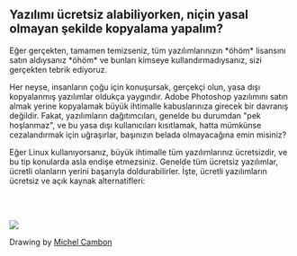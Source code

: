 <?php require("../../entete.php"); ?> <?php require("../../base.php"); ?>

<div id="corps">

<h2>Yazılımı ücretsiz alabiliyorken, niçin yasal olmayan şekilde kopyalama yapalım?</h2>

<p>Eğer gerçekten, tamamen temizseniz, tüm yazılımlarınızın *öhöm* lisansını satın aldıysanız *öhöm* ve bunları kimseye kullandırmadıysanız, sizi gerçekten tebrik ediyoruz.</p>

<p>Her neyse, insanların çoğu için konuşursak, gerçekçi olun, yasa dışı kopyalanmış yazılımlar oldukça yaygındır. Adobe Photoshop yazılımını satın almak yerine kopyalamak büyük ihtimalle kabuslarınıza girecek bir davranış değildir. Fakat, yazılımların dağıtımcıları, genelde bu durumdan "pek hoşlanmaz", ve bu yasa dışı kullanıcıları kısıtlamak, hatta mümkünse cezalandırmak için uğraşırlar, başınızın belada olmayacağına emin misiniz?</p>

<p>Eğer Linux kullanıyorsanız, büyük ihtimalle tüm yazılımlarınız ücretsizdir, ve bu tip konularda asla endişe etmezsiniz. Genelde tüm ücretsiz yazılımlar, ücretli olanların yerini başarıyla doldurabilirler. İşte, ücretli yazılımların ücretsiz ve açık kaynak alternatifleri: </p>

<?php

table_parser ("Evet", "Hayır", "Ücretli", "Açık kaynak", "Windows da Var mı?");

?>

<br /><br>

<img src="Images/warez.png" />

<p>Drawing by <a href="http://michel.cambon.free.fr/ampere/salle1bis.htm">Michel Cambon</a></p>

</div>


